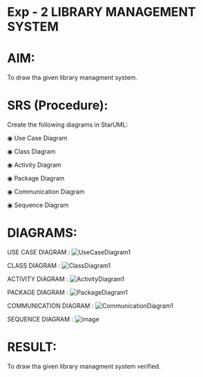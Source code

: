 # Exp - 2 LIBRARY MANAGEMENT SYSTEM

# AIM:
To draw tha given library managment system.
# SRS (Procedure):
Create the following diagrams in StarUML:

◉ Use Case Diagram 

◉ Class Diagram 

◉ Activity Diagram 

◉ Package Diagram 

◉ Communication Diagram

◉ Sequence Diagram
# DIAGRAMS:
USE CASE DIAGRAM :
![UseCaseDiagram1](https://github.com/user-attachments/assets/1017c59f-b633-412f-a454-aa638b626d5f)

CLASS DIAGRAM :
![ClassDiagram1](https://github.com/user-attachments/assets/0959f5a6-a93a-41c5-bf01-ddd0d1c3f9fb)

ACTIVITY DIAGRAM :
![ActivityDiagram1](https://github.com/user-attachments/assets/f0351a29-7cb8-46fe-be1b-38dbae238512)

PACKAGE DIAGRAM :
![PackageDiagram1](https://github.com/user-attachments/assets/80b59362-2f71-484e-bf92-c951d747b203)

COMMUNICATION DIAGRAM :
![CommunicationDiagram1](https://github.com/user-attachments/assets/74066db4-307f-4962-b881-70e14a9756d2)

SEQUENCE DIAGRAM : 
![image](https://github.com/user-attachments/assets/1c94612b-0917-441a-a9df-c2d67c56d575)

# RESULT:
To draw tha given library managment system verified.

